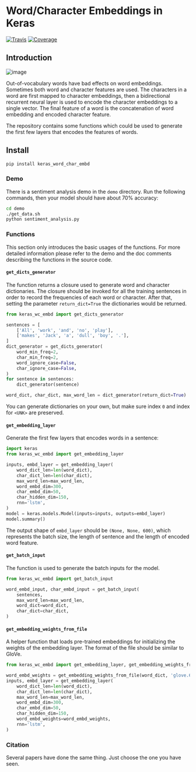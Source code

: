 # Word/Character Embeddings in Keras

[![Travis](https://travis-ci.org/PoWWoP/keras_word_char_embd.svg)](https://travis-ci.org/PoWWoP/keras_word_char_embd)
[![Coverage](https://coveralls.io/repos/github/PoWWoP/keras_word_char_embd/badge.svg?branch=master)](https://coveralls.io/github/PoWWoP/keras_word_char_embd)

## Introduction

![image](https://user-images.githubusercontent.com/853842/43352939-c84b9724-925e-11e8-9488-29ef159a69ed.png)

Out-of-vocabulary words have bad effects on word embeddings. Sometimes both word and character features are used. The characters in a word are first mapped to character embeddings, then a bidirectional recurrent neural layer is used to encode the character embeddings to a single vector. The final feature of a word is the concatenation of word embedding and encoded character feature.

The repository contains some functions which could be used to generate the first few layers that encodes the features of words.

## Install

```bash
pip install keras_word_char_embd
```

### Demo

There is a sentiment analysis demo in the `demo` directory. Run the following commands, then your model should have about 70% accuracy:

```bash
cd demo
./get_data.sh
python sentiment_analysis.py
```

### Functions

This section only introduces the basic usages of the functions. For more detailed information please refer to the demo and the doc comments describing the functions in the source code.

#### `get_dicts_generator`

The function returns a closure used to generate word and character dictionaries. The closure should be invoked for all the training sentences in order to record the frequencies of each word or character. After that, setting the parameter `return_dict=True` the dictionaries would be returned.

```python
from keras_wc_embd import get_dicts_generator

sentences = [
    ['All', 'work', 'and', 'no', 'play'],
    ['makes', 'Jack', 'a', 'dull', 'boy', '.'],
]
dict_generator = get_dicts_generator(
    word_min_freq=2,
    char_min_freq=2,
    word_ignore_case=False,
    char_ignore_case=False,
)
for sentence in sentences:
    dict_generator(sentence)

word_dict, char_dict, max_word_len = dict_generator(return_dict=True)
```

You can generate dictionaries on your own, but make sure index `0` and index for `<UNK>` are preserved.

#### `get_embedding_layer`

Generate the first few layers that encodes words in a sentence:

```python
import keras
from keras_wc_embd import get_embedding_layer

inputs, embd_layer = get_embedding_layer(
    word_dict_len=len(word_dict),
    char_dict_len=len(char_dict),
    max_word_len=max_word_len,
    word_embd_dim=300,
    char_embd_dim=50,
    char_hidden_dim=150,
    rnn='lstm',
)
model = keras.models.Model(inputs=inputs, outputs=embd_layer)
model.summary()
```

The output shape of `embd_layer` should be `(None, None, 600)`, which represents the batch size, the length of sentence and the length of encoded word feature.

#### `get_batch_input`

The function is used to generate the batch inputs for the model.

```python
from keras_wc_embd import get_batch_input

word_embd_input, char_embd_input = get_batch_input(
    sentences,
    max_word_len=max_word_len,
    word_dict=word_dict,
    char_dict=char_dict,
)
```

#### `get_embedding_weights_from_file`

A helper function that loads pre-trained embeddings for initializing the weights of the embedding layer. The format of the file should be similar to GloVe.

```python
from keras_wc_embd import get_embedding_layer, get_embedding_weights_from_file

word_embd_weights = get_embedding_weights_from_file(word_dict, 'glove.6B.100d.txt', ignore_case=True)
inputs, embd_layer = get_embedding_layer(
    word_dict_len=len(word_dict),
    char_dict_len=len(char_dict),
    max_word_len=max_word_len,
    word_embd_dim=300,
    char_embd_dim=50,
    char_hidden_dim=150,
    word_embd_weights=word_embd_weights,
    rnn='lstm',
)
```

### Citation

Several papers have done the same thing. Just choose the one you have seen.